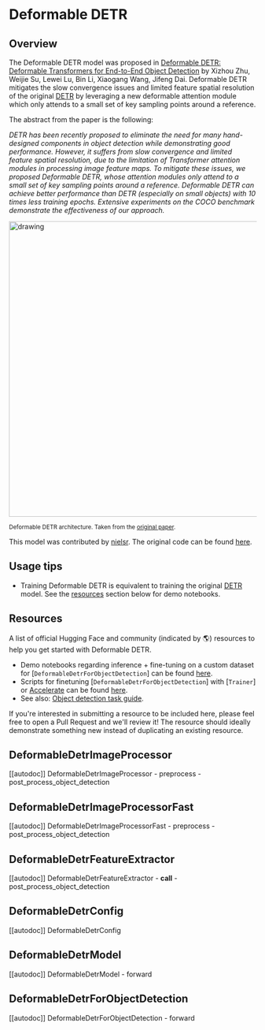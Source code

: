 <!--Copyright 2022 The HuggingFace Team. All rights reserved.

Licensed under the Apache License, Version 2.0 (the "License"); you may not use this file except in compliance with
the License. You may obtain a copy of the License at

http://www.apache.org/licenses/LICENSE-2.0

Unless required by applicable law or agreed to in writing, software distributed under the License is distributed on
an "AS IS" BASIS, WITHOUT WARRANTIES OR CONDITIONS OF ANY KIND, either express or implied. See the License for the
specific language governing permissions and limitations under the License.

⚠️ Note that this file is in Markdown but contain specific syntax for our doc-builder (similar to MDX) that may not be
rendered properly in your Markdown viewer.

-->

# Deformable DETR

## Overview

The Deformable DETR model was proposed in [Deformable DETR: Deformable Transformers for End-to-End Object Detection](https://arxiv.org/abs/2010.04159) by Xizhou Zhu, Weijie Su, Lewei Lu, Bin Li, Xiaogang Wang, Jifeng Dai.
Deformable DETR mitigates the slow convergence issues and limited feature spatial resolution of the original [DETR](detr) by leveraging a new deformable attention module which only attends to a small set of key sampling points around a reference.

The abstract from the paper is the following:

*DETR has been recently proposed to eliminate the need for many hand-designed components in object detection while demonstrating good performance. However, it suffers from slow convergence and limited feature spatial resolution, due to the limitation of Transformer attention modules in processing image feature maps. To mitigate these issues, we proposed Deformable DETR, whose attention modules only attend to a small set of key sampling points around a reference. Deformable DETR can achieve better performance than DETR (especially on small objects) with 10 times less training epochs. Extensive experiments on the COCO benchmark demonstrate the effectiveness of our approach.*

<img src="https://huggingface.co/datasets/huggingface/documentation-images/resolve/main/deformable_detr_architecture.png"
alt="drawing" width="600"/>

<small> Deformable DETR architecture. Taken from the <a href="https://arxiv.org/abs/2010.04159">original paper</a>.</small>

This model was contributed by [nielsr](https://huggingface.co/nielsr). The original code can be found [here](https://github.com/fundamentalvision/Deformable-DETR).

## Usage tips

- Training Deformable DETR is equivalent to training the original [DETR](detr) model. See the [resources](#resources) section below for demo notebooks.

## Resources

A list of official Hugging Face and community (indicated by 🌎) resources to help you get started with Deformable DETR.

<PipelineTag pipeline="object-detection"/>

- Demo notebooks regarding inference + fine-tuning on a custom dataset for [`DeformableDetrForObjectDetection`] can be found [here](https://github.com/NielsRogge/Transformers-Tutorials/tree/master/Deformable-DETR).
- Scripts for finetuning [`DeformableDetrForObjectDetection`] with [`Trainer`] or [Accelerate](https://huggingface.co/docs/accelerate/index) can be found [here](https://github.com/huggingface/transformers/tree/main/examples/pytorch/object-detection).
- See also: [Object detection task guide](../tasks/object_detection).

If you're interested in submitting a resource to be included here, please feel free to open a Pull Request and we'll review it! The resource should ideally demonstrate something new instead of duplicating an existing resource.

## DeformableDetrImageProcessor

[[autodoc]] DeformableDetrImageProcessor
    - preprocess
    - post_process_object_detection

## DeformableDetrImageProcessorFast

[[autodoc]] DeformableDetrImageProcessorFast
    - preprocess
    - post_process_object_detection

## DeformableDetrFeatureExtractor

[[autodoc]] DeformableDetrFeatureExtractor
    - __call__
    - post_process_object_detection

## DeformableDetrConfig

[[autodoc]] DeformableDetrConfig

## DeformableDetrModel

[[autodoc]] DeformableDetrModel
    - forward

## DeformableDetrForObjectDetection

[[autodoc]] DeformableDetrForObjectDetection
    - forward
